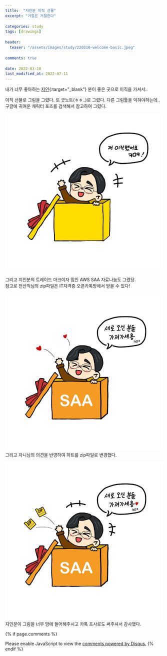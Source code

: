 ```yaml
---
title:  "지인분 이직 선물"
excerpt: "거절은 거절한다"

categories: study
tags: [drawings]

header:
  teaser: "/assets/images/study/220310-welcome-basic.jpeg" 

comments: true

date: 2022-03-10
last_modified_at: 2022-07-11
---
```

내가 너무 좋아하는 [지인](https://aws-hyoh.tistory.com/){:target="_blank"} 분이 좋은 곳으로 이직을 가셔서..

이직 선물로 그림을 그렸다. 또 굿노트(ㅎㅎ..)로 그렸다. 다른 그림툴을 익혀야하는데.. <br>
구글에 귀여운 캐릭터 포즈를 검색해서 참고하여 그렸다.<br>

!["저 이직했어요!"라고 말하는 상자 속 환영님](/assets/images/study/220310-welcome-basic.jpeg)

그리고 지인분의 트레이드 마크이자 밈인 AWS SAA 자료나눔도 그렸당.<br>
참고로 전산직님의 zip파일은 IT자격증 오픈카톡방에서 받을 수 있다!

!["새로 오신 분들 가져가세용ㅋㅁㅋ"라고 말하는 상자 속 환영님](/assets/images/study/220310-welcome-saa.jpeg)
그리고 자니님의 의견을 반영하여 하트를 zip파일로 변경했다.

!["새로 오신 분들 가져가세용ㅋㅁㅋ"라고 말하면서 압축파일 뿌리는 상자 속 환영님](/assets/images/study/220310-welcome-saa-zip.jpeg)
지인분이 그림을 너무 맘에 들어해주시고 카톡 프사로도 써주셔서 감사했다.

{% if page.comments %}
<div id="disqus_thread"></div>
<script>
    (function() { // DON'T EDIT BELOW THIS LINE
    var d = document, s = d.createElement('script');
    s.src = 'https://lifeoncloud-github-io.disqus.com/embed.js';
    s.setAttribute('data-timestamp', +new Date());
    (d.head || d.body).appendChild(s);
    })();
</script>
<noscript>Please enable JavaScript to view the <a href="https://disqus.com/?ref_noscript">comments powered by Disqus.</a></noscript>
{% endif %}